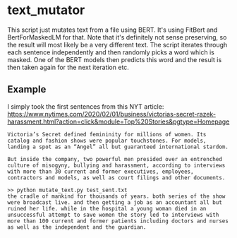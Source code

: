 # text_mutator

This script just mutates text from a file using BERT. It's using FitBert and BertForMaskedLM for that. Note that it's definitely not sense preserving, so the result will most likely be a very different text.
The script iterates through each sentence independently and then randomly picks a word which is masked. One of the BERT models then predicts this word and the result is then taken again for the next iteration etc.

## Example
I simply took the first sentences from this NYT article: https://www.nytimes.com/2020/02/01/business/victorias-secret-razek-harassment.html?action=click&module=Top%20Stories&pgtype=Homepage
```
Victoria’s Secret defined femininity for millions of women. Its catalog and fashion shows were popular touchstones. For models, landing a spot as an “Angel” all but guaranteed international stardom.

But inside the company, two powerful men presided over an entrenched culture of misogyny, bullying and harassment, according to interviews with more than 30 current and former executives, employees, contractors and models, as well as court filings and other documents.
```

```
>> python mutate_text.py test_sent.txt
the cradle of mankind for thousands of years. both series of the show were broadcast live. and then getting a job as an accountant all but ruined her life. while in the hospital a young woman died in an unsuccessful attempt to save women the story led to interviews with more than 100 current and former patients including doctors and nurses as well as the independent and the guardian.
```